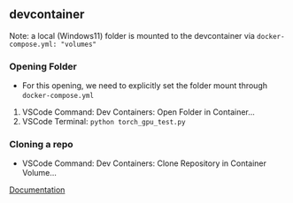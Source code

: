 
## devcontainer
Note: a local (Windows11) folder is mounted to the devcontainer via `docker-compose.yml: "volumes" `

### Opening Folder
* For this opening, we need to explicitly set the folder mount through `docker-compose.yml`
1. VSCode Command: Dev Containers: Open Folder in Container...
2. VSCode Terminal: `python torch_gpu_test.py`

### Cloning a repo
* VSCode Command: Dev Containers: Clone Repository in Container Volume...

[Documentation](https://code.visualstudio.com/docs/devcontainers/containers#_quick-start-open-a-git-repository-or-github-pr-in-an-isolated-container-volume)
